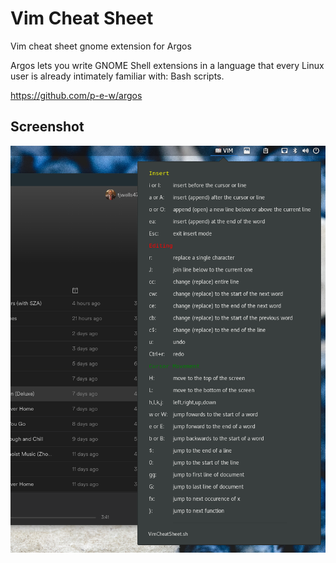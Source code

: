 # Vim Cheat Sheet
Vim cheat sheet gnome extension for Argos

Argos lets you write GNOME Shell extensions in a language that every Linux user is already intimately familiar with: Bash scripts.

https://github.com/p-e-w/argos

## Screenshot
<img src="https://github.com/tjwells47/vimcheatSheet/blob/master/Screenshot.png?raw=true">
